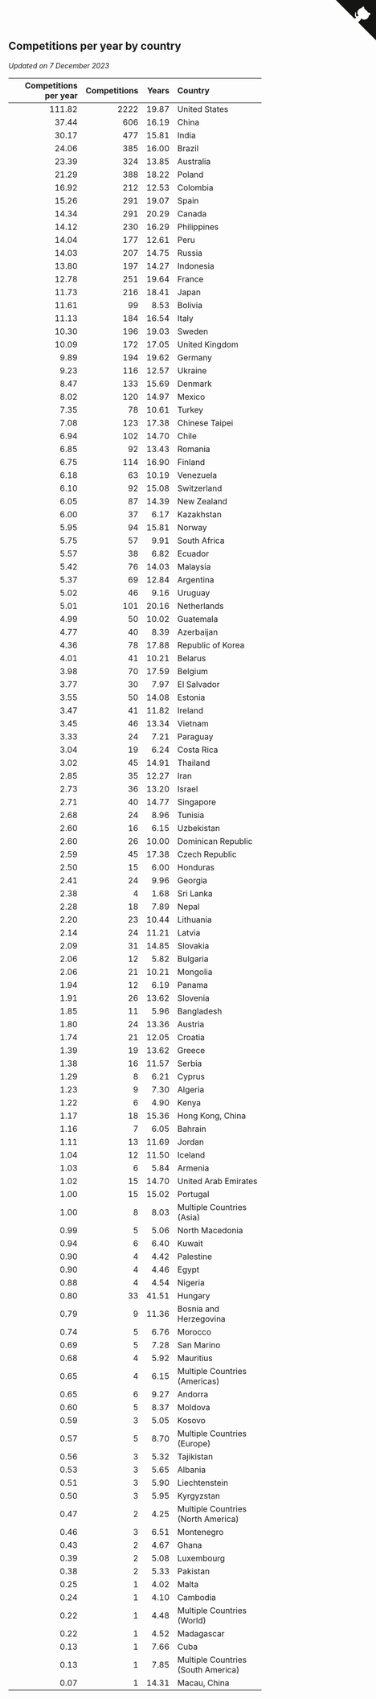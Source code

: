 ## Competitions per year by country

*Updated on  7 December 2023*

| Competitions per year | Competitions | Years | Country |
| ---: | ---: | ---: | :--- |
| 111.82 | 2222 | 19.87 | United States |
| 37.44 | 606 | 16.19 | China |
| 30.17 | 477 | 15.81 | India |
| 24.06 | 385 | 16.00 | Brazil |
| 23.39 | 324 | 13.85 | Australia |
| 21.29 | 388 | 18.22 | Poland |
| 16.92 | 212 | 12.53 | Colombia |
| 15.26 | 291 | 19.07 | Spain |
| 14.34 | 291 | 20.29 | Canada |
| 14.12 | 230 | 16.29 | Philippines |
| 14.04 | 177 | 12.61 | Peru |
| 14.03 | 207 | 14.75 | Russia |
| 13.80 | 197 | 14.27 | Indonesia |
| 12.78 | 251 | 19.64 | France |
| 11.73 | 216 | 18.41 | Japan |
| 11.61 | 99 | 8.53 | Bolivia |
| 11.13 | 184 | 16.54 | Italy |
| 10.30 | 196 | 19.03 | Sweden |
| 10.09 | 172 | 17.05 | United Kingdom |
| 9.89 | 194 | 19.62 | Germany |
| 9.23 | 116 | 12.57 | Ukraine |
| 8.47 | 133 | 15.69 | Denmark |
| 8.02 | 120 | 14.97 | Mexico |
| 7.35 | 78 | 10.61 | Turkey |
| 7.08 | 123 | 17.38 | Chinese Taipei |
| 6.94 | 102 | 14.70 | Chile |
| 6.85 | 92 | 13.43 | Romania |
| 6.75 | 114 | 16.90 | Finland |
| 6.18 | 63 | 10.19 | Venezuela |
| 6.10 | 92 | 15.08 | Switzerland |
| 6.05 | 87 | 14.39 | New Zealand |
| 6.00 | 37 | 6.17 | Kazakhstan |
| 5.95 | 94 | 15.81 | Norway |
| 5.75 | 57 | 9.91 | South Africa |
| 5.57 | 38 | 6.82 | Ecuador |
| 5.42 | 76 | 14.03 | Malaysia |
| 5.37 | 69 | 12.84 | Argentina |
| 5.02 | 46 | 9.16 | Uruguay |
| 5.01 | 101 | 20.16 | Netherlands |
| 4.99 | 50 | 10.02 | Guatemala |
| 4.77 | 40 | 8.39 | Azerbaijan |
| 4.36 | 78 | 17.88 | Republic of Korea |
| 4.01 | 41 | 10.21 | Belarus |
| 3.98 | 70 | 17.59 | Belgium |
| 3.77 | 30 | 7.97 | El Salvador |
| 3.55 | 50 | 14.08 | Estonia |
| 3.47 | 41 | 11.82 | Ireland |
| 3.45 | 46 | 13.34 | Vietnam |
| 3.33 | 24 | 7.21 | Paraguay |
| 3.04 | 19 | 6.24 | Costa Rica |
| 3.02 | 45 | 14.91 | Thailand |
| 2.85 | 35 | 12.27 | Iran |
| 2.73 | 36 | 13.20 | Israel |
| 2.71 | 40 | 14.77 | Singapore |
| 2.68 | 24 | 8.96 | Tunisia |
| 2.60 | 16 | 6.15 | Uzbekistan |
| 2.60 | 26 | 10.00 | Dominican Republic |
| 2.59 | 45 | 17.38 | Czech Republic |
| 2.50 | 15 | 6.00 | Honduras |
| 2.41 | 24 | 9.96 | Georgia |
| 2.38 | 4 | 1.68 | Sri Lanka |
| 2.28 | 18 | 7.89 | Nepal |
| 2.20 | 23 | 10.44 | Lithuania |
| 2.14 | 24 | 11.21 | Latvia |
| 2.09 | 31 | 14.85 | Slovakia |
| 2.06 | 12 | 5.82 | Bulgaria |
| 2.06 | 21 | 10.21 | Mongolia |
| 1.94 | 12 | 6.19 | Panama |
| 1.91 | 26 | 13.62 | Slovenia |
| 1.85 | 11 | 5.96 | Bangladesh |
| 1.80 | 24 | 13.36 | Austria |
| 1.74 | 21 | 12.05 | Croatia |
| 1.39 | 19 | 13.62 | Greece |
| 1.38 | 16 | 11.57 | Serbia |
| 1.29 | 8 | 6.21 | Cyprus |
| 1.23 | 9 | 7.30 | Algeria |
| 1.22 | 6 | 4.90 | Kenya |
| 1.17 | 18 | 15.36 | Hong Kong, China |
| 1.16 | 7 | 6.05 | Bahrain |
| 1.11 | 13 | 11.69 | Jordan |
| 1.04 | 12 | 11.50 | Iceland |
| 1.03 | 6 | 5.84 | Armenia |
| 1.02 | 15 | 14.70 | United Arab Emirates |
| 1.00 | 15 | 15.02 | Portugal |
| 1.00 | 8 | 8.03 | Multiple Countries (Asia) |
| 0.99 | 5 | 5.06 | North Macedonia |
| 0.94 | 6 | 6.40 | Kuwait |
| 0.90 | 4 | 4.42 | Palestine |
| 0.90 | 4 | 4.46 | Egypt |
| 0.88 | 4 | 4.54 | Nigeria |
| 0.80 | 33 | 41.51 | Hungary |
| 0.79 | 9 | 11.36 | Bosnia and Herzegovina |
| 0.74 | 5 | 6.76 | Morocco |
| 0.69 | 5 | 7.28 | San Marino |
| 0.68 | 4 | 5.92 | Mauritius |
| 0.65 | 4 | 6.15 | Multiple Countries (Americas) |
| 0.65 | 6 | 9.27 | Andorra |
| 0.60 | 5 | 8.37 | Moldova |
| 0.59 | 3 | 5.05 | Kosovo |
| 0.57 | 5 | 8.70 | Multiple Countries (Europe) |
| 0.56 | 3 | 5.32 | Tajikistan |
| 0.53 | 3 | 5.65 | Albania |
| 0.51 | 3 | 5.90 | Liechtenstein |
| 0.50 | 3 | 5.95 | Kyrgyzstan |
| 0.47 | 2 | 4.25 | Multiple Countries (North America) |
| 0.46 | 3 | 6.51 | Montenegro |
| 0.43 | 2 | 4.67 | Ghana |
| 0.39 | 2 | 5.08 | Luxembourg |
| 0.38 | 2 | 5.33 | Pakistan |
| 0.25 | 1 | 4.02 | Malta |
| 0.24 | 1 | 4.10 | Cambodia |
| 0.22 | 1 | 4.48 | Multiple Countries (World) |
| 0.22 | 1 | 4.52 | Madagascar |
| 0.13 | 1 | 7.66 | Cuba |
| 0.13 | 1 | 7.85 | Multiple Countries (South America) |
| 0.07 | 1 | 14.31 | Macau, China |


<a href="https://github.com/jonatanklosko/wca_statistics" class="github-corner" aria-label="View source on Github"><svg width="80" height="80" viewBox="0 0 250 250" style="fill:#151513; color:#fff; position: absolute; top: 0; border: 0; right: 0;" aria-hidden="true"><path d="M0,0 L115,115 L130,115 L142,142 L250,250 L250,0 Z"></path><path d="M128.3,109.0 C113.8,99.7 119.0,89.6 119.0,89.6 C122.0,82.7 120.5,78.6 120.5,78.6 C119.2,72.0 123.4,76.3 123.4,76.3 C127.3,80.9 125.5,87.3 125.5,87.3 C122.9,97.6 130.6,101.9 134.4,103.2" fill="currentColor" style="transform-origin: 130px 106px;" class="octo-arm"></path><path d="M115.0,115.0 C114.9,115.1 118.7,116.5 119.8,115.4 L133.7,101.6 C136.9,99.2 139.9,98.4 142.2,98.6 C133.8,88.0 127.5,74.4 143.8,58.0 C148.5,53.4 154.0,51.2 159.7,51.0 C160.3,49.4 163.2,43.6 171.4,40.1 C171.4,40.1 176.1,42.5 178.8,56.2 C183.1,58.6 187.2,61.8 190.9,65.4 C194.5,69.0 197.7,73.2 200.1,77.6 C213.8,80.2 216.3,84.9 216.3,84.9 C212.7,93.1 206.9,96.0 205.4,96.6 C205.1,102.4 203.0,107.8 198.3,112.5 C181.9,128.9 168.3,122.5 157.7,114.1 C157.9,116.9 156.7,120.9 152.7,124.9 L141.0,136.5 C139.8,137.7 141.6,141.9 141.8,141.8 Z" fill="currentColor" class="octo-body"></path></svg></a><style>.github-corner:hover .octo-arm{animation:octocat-wave 560ms ease-in-out}@keyframes octocat-wave{0%,100%{transform:rotate(0)}20%,60%{transform:rotate(-25deg)}40%,80%{transform:rotate(10deg)}}@media (max-width:500px){.github-corner:hover .octo-arm{animation:none}.github-corner .octo-arm{animation:octocat-wave 560ms ease-in-out}}</style>
